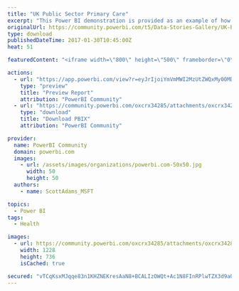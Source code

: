 ```yaml
---
title: "UK Public Sector Primary Care"
excerpt: "This Power BI demonstration is provided as an example of how a UK primary care service provider, such as a GP surgery or PCT, may use Power BI to"
originalUrl: https://community.powerbi.com/t5/Data-Stories-Gallery/UK-Public-Sector-Primary-Care/m-p/120381
type: download
publishedDateTime: 2017-01-30T10:45:00Z
heat: 51

featuredContent: "<iframe width=\"800\" height=\"500\" frameborder=\"0\" src=\"https://app.powerbi.com/view?r=eyJrIjoiYmVmMWI2MzUtZWQxMy00MDg1LTk5NTYtOTM4NzE0OGVkNzg5IiwidCI6IjcyZjk4OGJmLTg2ZjEtNDFhZi05MWFiLTJkN2NkMDExZGI0NyIsImMiOjV9\"></iframe>"

actions:
  - url: "https://app.powerbi.com/view?r=eyJrIjoiYmVmMWI2MzUtZWQxMy00MDg1LTk5NTYtOTM4NzE0OGVkNzg5IiwidCI6IjcyZjk4OGJmLTg2ZjEtNDFhZi05MWFiLTJkN2NkMDExZGI0NyIsImMiOjV9"
    type: "preview"
    title: "Preview Report"
    attribution: "PowerBI Community"
  - url: "https://community.powerbi.com/oxcrx34285/attachments/oxcrx34285/DataStoriesGallery/603/2/UK%20Primary%20Care%20small.pbix"
    type: "download"
    title: "Download PBIX"
    attribution: "PowerBI Community"

provider:
  name: PowerBI Community
  domain: powerbi.com
  images:
    - url: /assets/images/organizations/powerbi.com-50x50.jpg
      width: 50
      height: 50
  authors:
    - name: ScottAdams_MSFT

topics:
  - Power BI
tags:
  - Health

images:
  - url: https://community.powerbi.com/oxcrx34285/attachments/oxcrx34285/DataStoriesGallery/603/1/ukpsprimarycaredemo.jpg
    width: 1228
    height: 736
    isCached: true

secured: "vTCqKsxMJqqe83n1KHZNEKresAaN8+BCALIzOWQt+Ac1N8FInRPlwTZX3d9aQZB4JguEkO8chzi9zdcQjfSIcGAuN0MjpUjL6qJoTuUGjYxOC/laRqGxQg8CZKDmfD9Ghj0PUH7Af5vyP6H2xj1gZPenmKDu4sSFlvkgIgBlgP7eJ8LgM1qBj2OSU6DLTfFIfy8FUG2RhqZMhnRVm2wAlOOOahro0ptZvlc58WcfZKCc2NRWNG3mkX5hvK8dSRSuJqWD6xgrnGyNF9CYKp31u0cwYxbx1D2DPkKM859hSLIsZu6AxZGm1IKA3BwGP9jPusMBQczNfCLm4rygLgI84FVJxeSluZ0VeVP7sbYctpNB8LySOdDN9sbh/Y/F5YKmkYyk6YHbg9iERCqkS+BGYhR0iAU3Lm5rh5ochkU/z30=;McPLC//ZCKXT57mC/Dm5Kg=="
---
```


